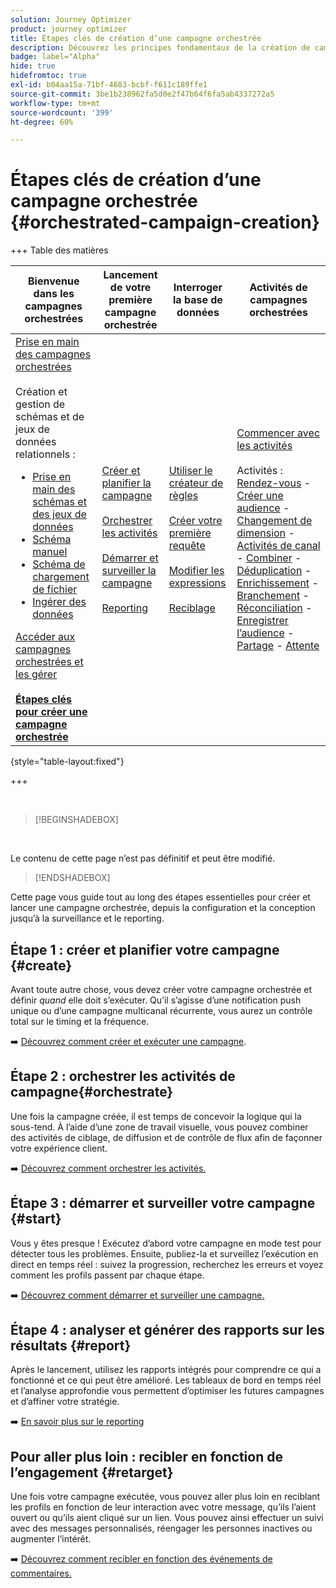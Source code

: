 ```yaml
---
solution: Journey Optimizer
product: journey optimizer
title: Étapes clés de création d’une campagne orchestrée
description: Découvrez les principes fondamentaux de la création de campagnes orchestrées avec Adobe Journey Optimizer
badge: label="Alpha"
hide: true
hidefromtoc: true
exl-id: b04aa15a-71bf-4683-bcbf-f611c189ffe1
source-git-commit: 3be1b238962fa5d0e2f47b64f6fa5ab4337272a5
workflow-type: tm+mt
source-wordcount: '399'
ht-degree: 60%

---
```



# Étapes clés de création d’une campagne orchestrée {#orchestrated-campaign-creation}

+++ Table des matières

| Bienvenue dans les campagnes orchestrées | Lancement de votre première campagne orchestrée | Interroger la base de données | Activités de campagnes orchestrées |
|---|---|---|---|
| [Prise en main des campagnes orchestrées](gs-orchestrated-campaigns.md)<br/><br/>Création et gestion de schémas et de jeux de données relationnels :</br> <ul><li>[Prise en main des schémas et des jeux de données](gs-schemas.md)</li><li>[Schéma manuel](manual-schema.md)</li><li>[Schéma de chargement de fichier](file-upload-schema.md)</li><li>[ Ingérer des données ](ingest-data.md)</li></ul>[Accéder aux campagnes orchestrées et les gérer](access-manage-orchestrated-campaigns.md)<br/><br/><b>[Étapes clés pour créer une campagne orchestrée](gs-campaign-creation.md)</b> | [Créer et planifier la campagne](create-orchestrated-campaign.md)<br/><br/>[Orchestrer les activités](orchestrate-activities.md)<br/><br/>[Démarrer et surveiller la campagne](start-monitor-campaigns.md)<br/><br/>[Reporting](reporting-campaigns.md) | [Utiliser le créateur de règles](orchestrated-rule-builder.md)<br/><br/>[Créer votre première requête](build-query.md)<br/><br/>[Modifier les expressions](edit-expressions.md)<br/><br/>[Reciblage](retarget.md) | [Commencer avec les activités](activities/about-activities.md)<br/><br/>Activités :<br/>[Rendez-vous](activities/and-join.md) - [Créer une audience](activities/build-audience.md) - [Changement de dimension](activities/change-dimension.md) - [Activités de canal](activities/channels.md) - [Combiner](activities/combine.md) - [Déduplication](activities/deduplication.md) - [Enrichissement](activities/enrichment.md) - [Branchement](activities/fork.md) - [Réconciliation](activities/reconciliation.md) - [Enregistrer l’audience](activities/save-audience.md) - [Partage](activities/split.md) - [Attente](activities/wait.md) |

{style="table-layout:fixed"}

+++

<br/>

>[!BEGINSHADEBOX]

</br>

Le contenu de cette page n’est pas définitif et peut être modifié.

>[!ENDSHADEBOX]

Cette page vous guide tout au long des étapes essentielles pour créer et lancer une campagne orchestrée, depuis la configuration et la conception jusqu’à la surveillance et le reporting.

<!--
<table style="table-layout:fixed"><tr style="border: 0; text-align: center;" >
<td><a href="#create"><img alt="Create & schedule your campaign" src="../../channels/assets/do-not-localize/email.png"></a><br/><a href="#create"><strong>Create & schedule your campaign</strong></a></td>
<td><a href="#orchestrate"><img alt="Orchestrate campaign activities" src="../../channels/assets/do-not-localize/sms.png"></a><br/><a href="#orchestrate"><strong>Orchestrate campaign activities</strong></a></td>
<td><a href="#start"><img alt="Start & monitor your campaign" src="../../channels/assets/do-not-localize/push.png"></a><a href="#start"><strong>Start & monitor your campaign</strong></a></td>
<td><a href="#report"><img alt="Analyze & report on results" src="../../channels/assets/do-not-localize/push.png"></a><a href="#report"><strong>Analyze & report on results</strong></a></td>
</tr></table>-->



## Étape 1 : créer et planifier votre campagne {#create}

Avant toute autre chose, vous devez créer votre campagne orchestrée et définir *quand* elle doit s’exécuter. Qu’il s’agisse d’une notification push unique ou d’une campagne multicanal récurrente, vous aurez un contrôle total sur le timing et la fréquence.

➡️ [Découvrez comment créer et exécuter une campagne](../orchestrated/create-orchestrated-campaign.md).

## Étape 2 : orchestrer les activités de campagne{#orchestrate}

Une fois la campagne créée, il est temps de concevoir la logique qui la sous-tend. À l’aide d’une zone de travail visuelle, vous pouvez combiner des activités de ciblage, de diffusion et de contrôle de flux afin de façonner votre expérience client.

➡️ [Découvrez comment orchestrer les activités.](../orchestrated/orchestrate-activities.md)

## Étape 3 : démarrer et surveiller votre campagne {#start}

Vous y êtes presque ! Exécutez d’abord votre campagne en mode test pour détecter tous les problèmes. Ensuite, publiez-la et surveillez l’exécution en direct en temps réel : suivez la progression, recherchez les erreurs et voyez comment les profils passent par chaque étape.

➡️ [Découvrez comment démarrer et surveiller une campagne.](../orchestrated/start-monitor-campaigns.md)

## Étape 4 : analyser et générer des rapports sur les résultats {#report}

Après le lancement, utilisez les rapports intégrés pour comprendre ce qui a fonctionné et ce qui peut être amélioré. Les tableaux de bord en temps réel et l’analyse approfondie vous permettent d’optimiser les futures campagnes et d’affiner votre stratégie.

➡️ [En savoir plus sur le reporting](../orchestrated/reporting-campaigns.md)

## Pour aller plus loin : recibler en fonction de l’engagement {#retarget}

Une fois votre campagne exécutée, vous pouvez aller plus loin en reciblant les profils en fonction de leur interaction avec votre message, qu’ils l’aient ouvert ou qu’ils aient cliqué sur un lien. Vous pouvez ainsi effectuer un suivi avec des messages personnalisés, réengager les personnes inactives ou augmenter l’intérêt.

➡️ [Découvrez comment recibler en fonction des événements de commentaires.](../orchestrated/retarget.md)

